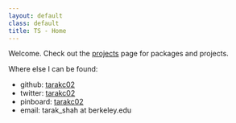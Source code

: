 ```yaml
---
layout: default
class: default
title: TS - Home
---
```


Welcome. Check out the [projects](/projects) page for packages and projects.

Where else I can be found:

- github: [tarakc02](https://github.com/tarakc02/)
- twitter: [tarakc02](https://twitter.com/tarakc02)
- pinboard: [tarakc02](https://pinboard.in/u:tarakc02)
- email: <span class = "typewriter">tarak_shah at berkeley.edu</span>
